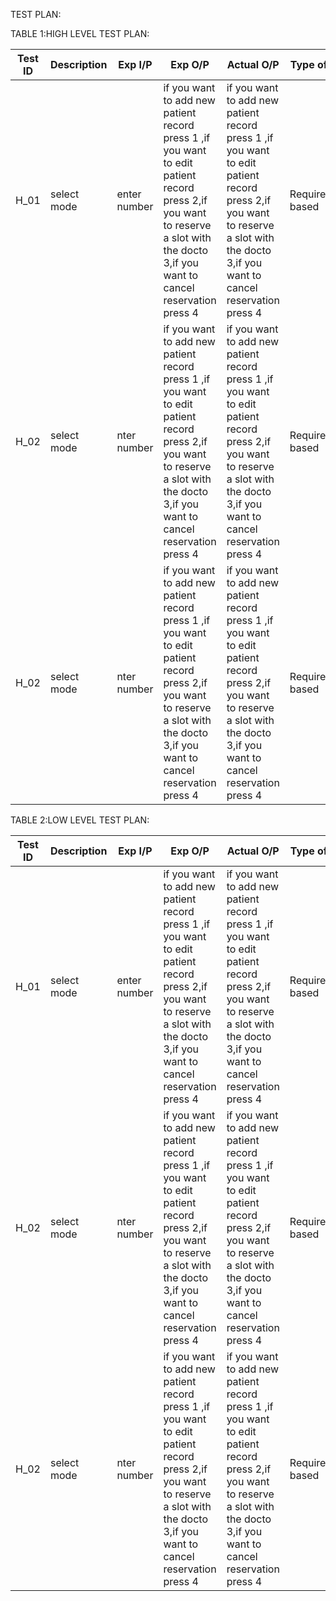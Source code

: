 TEST PLAN:

TABLE 1:HIGH LEVEL TEST PLAN:

| Test ID  |  Description     |   Exp I/P   |  Exp O/P     |    Actual O/P   |  Type of test  | 
|----------|------------------|-------------|--------------|-----------------|----------------|
|  H_01    | select mode   | enter number   | if you want to add new patient record press 1 ,if you want to edit patient record press 2,if you want to reserve a slot with the docto 3,if you want to cancel reservation press 4    | if you want to add new patient record press 1 ,if you want to edit patient record press 2,if you want to reserve a slot with the docto 3,if you want to cancel reservation press 4 | Requirement based |
|  H_02    | select mode  |  nter number   | if you want to add new patient record press 1 ,if you want to edit patient record press 2,if you want to reserve a slot with the docto 3,if you want to cancel reservation press 4  | if you want to add new patient record press 1 ,if you want to edit patient record press 2,if you want to reserve a slot with the docto 3,if you want to cancel reservation press 4 | Requirement based |
|  H_02    | select mode  |  nter number   | if you want to add new patient record press 1 ,if you want to edit patient record press 2,if you want to reserve a slot with the docto 3,if you want to cancel reservation press 4  | if you want to add new patient record press 1 ,if you want to edit patient record press 2,if you want to reserve a slot with the docto 3,if you want to cancel reservation press 4 | Requirement based |



TABLE 2:LOW LEVEL TEST PLAN:

| Test ID  |  Description     |   Exp I/P   |  Exp O/P     |    Actual O/P   |  Type of test  | 
|----------|------------------|-------------|--------------|-----------------|----------------|
|  H_01    | select mode   | enter number   | if you want to add new patient record press 1 ,if you want to edit patient record press 2,if you want to reserve a slot with the docto 3,if you want to cancel reservation press 4    | if you want to add new patient record press 1 ,if you want to edit patient record press 2,if you want to reserve a slot with the docto 3,if you want to cancel reservation press 4 | Requirement based |
|  H_02    | select mode  |  nter number   | if you want to add new patient record press 1 ,if you want to edit patient record press 2,if you want to reserve a slot with the docto 3,if you want to cancel reservation press 4  | if you want to add new patient record press 1 ,if you want to edit patient record press 2,if you want to reserve a slot with the docto 3,if you want to cancel reservation press 4 | Requirement based |
|  H_02    | select mode  |  nter number   | if you want to add new patient record press 1 ,if you want to edit patient record press 2,if you want to reserve a slot with the docto 3,if you want to cancel reservation press 4  | if you want to add new patient record press 1 ,if you want to edit patient record press 2,if you want to reserve a slot with the docto 3,if you want to cancel reservation press 4 | Requirement based |




